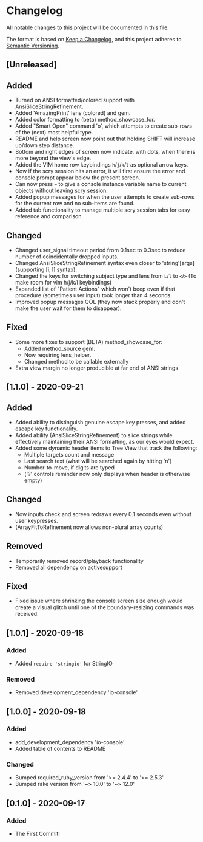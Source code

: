 # Changelog

All notable changes to this project will be documented in this file.

The format is based on [Keep a Changelog](https://keepachangelog.com/en/1.0.0/),
and this project adheres to [Semantic Versioning](https://semver.org/spec/v2.0.0.html).

## [Unreleased]

## Added

- Turned on ANSI formatted/colored support with AnsiSliceStringRefinement.
- Added 'AmazingPrint' lens (colored) and gem.
- Added color formatting to (beta) method_showcase_for.
- Added "Smart Open" command 'o', which attempts to create sub-rows of the (next) most helpful type.
- README and help screen now point out that holding SHIFT will increase up/down step distance.
- Bottom and right edges of screen now indicate, with dots, when there is more beyond the view's edge.
- Added the VIM home row keybindings `h`/`j`/`k`/`l` as optional arrow keys.
- Now if the scry session hits an error, it will first ensure the error and console prompt appear below the present screen.
- Can now press `=` to give a console instance variable name to current objects without leaving scry session.
- Added popup messages for when the user attempts to create sub-rows for the current row and no sub-items are found.
- Added tab functionality to manage multiple scry session tabs for easy reference and comparison.

## Changed

- Changed user_signal timeout period from 0.1sec to 0.3sec to reduce number of coincidentally dropped inputs.
- Changed AnsiSliceStringRefinement syntax even closer to 'string'[args] (supporting [i, l] syntax).
- Changed the keys for switching subject type and lens from `L`/`l` to `<`/`>` (To make room for vim h/j/k/l keybindings)
- Expanded list of "Patient Actions" which won't beep even if that procedure (sometimes user input) took longer than 4 seconds.
- Improved popup messages QOL (they now stack properly and don't make the user wait for them to disappear).

## Fixed

- Some more fixes to support (BETA) method_showcase_for:
  - Added method_source gem.
  - Now requiring lens_helper.
  - Changed method to be callable externally
- Extra view margin no longer producible at far end of ANSI strings

## [1.1.0] - 2020-09-21

## Added

- Added ability to distinguish genuine escape key presses, and added escape key functionality.
- Added ability (AnsiSliceStringRefinement) to slice strings while effectively maintaining their ANSI formatting, as our eyes would expect.
- Added some dynamic header items to Tree View that track the following:
  - Multiple targets count and message
  - Last search text (what will be searched again by hitting 'n')
  - Number-to-move, if digits are typed
  - ('?' controls reminder now only displays when header is otherwise empty)

## Changed

- Now inputs check and screen redraws every 0.1 seconds even without user keypresses.
- (ArrayFitToRefinement now allows non-plural array counts)

## Removed

- Temporarily removed record/playback functionality
- Removed all dependency on activesupport

## Fixed

- Fixed issue where shrinking the console screen size enough would create a visual glitch until one of the boundary-resizing commands was received.

## [1.0.1] - 2020-09-18

### Added

- Added `require 'stringio'` for StringIO

### Removed

- Removed development_dependency 'io-console'

## [1.0.0] - 2020-09-18

### Added

- add_development_dependency 'io-console'
- Added table of contents to README

### Changed

- Bumped required_ruby_version from '>= 2.4.4' to '>= 2.5.3'
- Bumped rake version from '~> 10.0' to '~> 12.0'

## [0.1.0] - 2020-09-17

### Added

- The First Commit!
